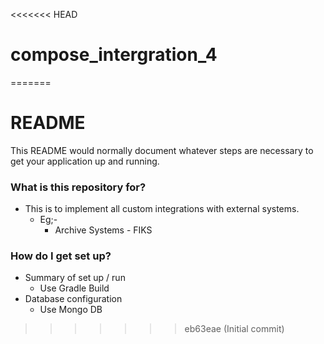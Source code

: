 <<<<<<< HEAD
# compose_intergration_4
=======
# README #

This README would normally document whatever steps are necessary to get your application up and running.

### What is this repository for? ###

* This is to implement all custom integrations with external systems.
  * Eg;-
    * Archive Systems - FIKS

### How do I get set up? ###

* Summary of set up / run
  * Use Gradle Build
* Database configuration
  * Use Mongo DB
>>>>>>> eb63eae (Initial commit)
